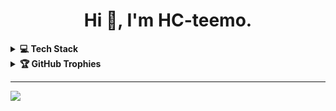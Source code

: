 <h1 align="center">Hi 👋, I'm HC-teemo.</h1>

<details>
  <summary><b>💻 Tech Stack</b></summary>

![Java](https://img.shields.io/badge/java-%23ED8B00.svg?style=for-the-badge&logo=openjdk&logoColor=white) ![Scala](https://img.shields.io/badge/scala-%23DC322F.svg?style=for-the-badge&logo=scala&logoColor=white) ![TypeScript](https://img.shields.io/badge/typescript-%23007ACC.svg?style=for-the-badge&logo=typescript&logoColor=white) ![JavaScript](https://img.shields.io/badge/javascript-%23323330.svg?style=for-the-badge&logo=javascript&logoColor=%23F7DF1E) ![Neo4J](https://img.shields.io/badge/Neo4j-008CC1?style=for-the-badge&logo=neo4j&logoColor=white)

</details>

<!--## 📊 GitHub Stats:
 ![](https://github-readme-stats.vercel.app/api?username=HC-teemo&theme=swift&hide_border=false&include_all_commits=true&count_private=true)<br/>
![](https://github-readme-streak-stats.herokuapp.com/?user=HC-teemo&theme=swift&hide_border=false)
![](https://github-readme-stats.vercel.app/api/top-langs/?username=HC-teemo&theme=swift&hide_border=false&include_all_commits=true&count_private=true&layout=compact) -->
<details>
  <summary><b>🏆 GitHub Trophies</b></summary>

![](https://github-profile-trophy.vercel.app/?username=HC-teemo&theme=flat&no-frame=false&no-bg=true&margin-w=4)

</details>

---
[![](https://visitcount.itsvg.in/api?id=HC-teemo&icon=5&color=12)](https://visitcount.itsvg.in)

<!-- Proudly created with GPRM ( https://gprm.itsvg.in ) -->
